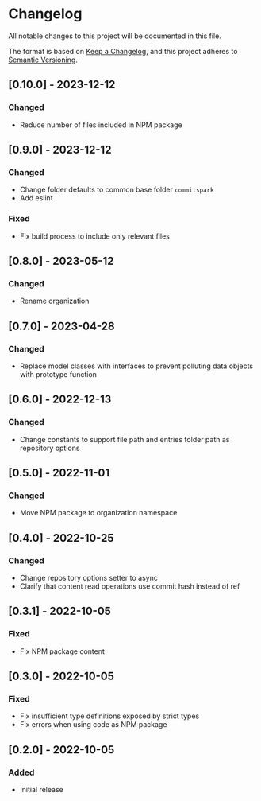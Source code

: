 # Changelog
All notable changes to this project will be documented in this file.

The format is based on [Keep a Changelog](https://keepachangelog.com/en/1.0.0/),
and this project adheres to [Semantic Versioning](https://semver.org/spec/v2.0.0.html).

## [0.10.0] - 2023-12-12
### Changed
- Reduce number of files included in NPM package

## [0.9.0] - 2023-12-12
### Changed
- Change folder defaults to common base folder `commitspark`
- Add eslint

### Fixed
- Fix build process to include only relevant files

## [0.8.0] - 2023-05-12
### Changed
- Rename organization

## [0.7.0] - 2023-04-28
### Changed
- Replace model classes with interfaces to prevent polluting data objects with prototype function

## [0.6.0] - 2022-12-13
### Changed
- Change constants to support file path and entries folder path as repository options

## [0.5.0] - 2022-11-01
### Changed
- Move NPM package to organization namespace

## [0.4.0] - 2022-10-25
### Changed
- Change repository options setter to async
- Clarify that content read operations use commit hash instead of ref

## [0.3.1] - 2022-10-05
### Fixed
- Fix NPM package content

## [0.3.0] - 2022-10-05
### Fixed
- Fix insufficient type definitions exposed by strict types
- Fix errors when using code as NPM package

## [0.2.0] - 2022-10-05

### Added
- Initial release
